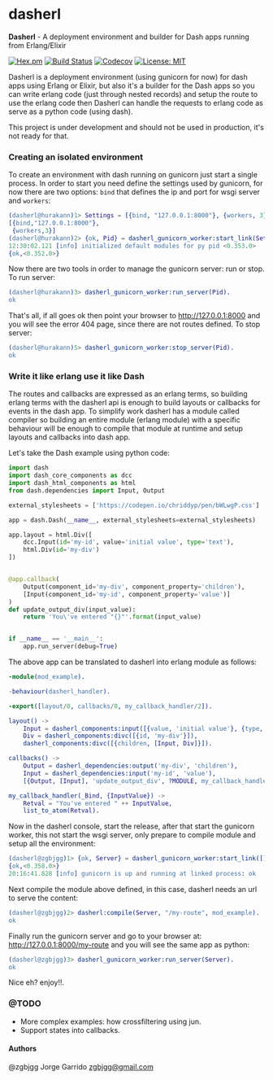 # dasherl

**Dasherl** - A deployment environment and builder for Dash apps running from Erlang/Elixir

[![Hex.pm](https://img.shields.io/hexpm/v/dasherl.svg)](https://hex.pm/packages/dasherl)
[![Build Status](https://travis-ci.org/zgbjgg/dasherl.svg?branch=master)](https://travis-ci.org/zgbjgg/dasherl)
[![Codecov](https://img.shields.io/codecov/c/github/zgbjgg/dasherl.svg)](https://codecov.io/gh/zgbjgg/dasherl)
[![License: MIT](https://img.shields.io/github/license/zgbjgg/dasherl.svg)](https://raw.githubusercontent.com/zgbjgg/dasherl/master/LICENSE)

Dasherl is a deployment environment (using gunicorn for now) for dash apps using Erlang or Elixir, but also it's a builder for the Dash apps so you can write erlang code (just through nested records) and setup the route to use the erlang code then Dasherl can handle the requests to erlang code as serve as a python code (using dash).

This project is under development and should not be used in production, it's not ready for that.

### Creating an isolated environment

To create an environment with dash running on gunicorn just start a single process. In order to start you need define the settings used by gunicorn, for now there are two options: `bind` that defines the ip and port for wsgi server and `workers`:

```erlang
(dasherl@hurakann)1> Settings = [{bind, "127.0.0.1:8000"}, {workers, 3}]
[{bind,"127.0.0.1:8000"},
 {workers,3}]
(dasherl@hurakann)2> {ok, Pid} = dasherl_gunicorn_worker:start_link(Settings).
12:30:02.121 [info] initialized default modules for py pid <0.353.0>
{ok,<0.352.0>}
```

Now there are two tools in order to manage the gunicorn server: run or stop. To run server:

```erlang
(dasherl@hurakann)3> dasherl_gunicorn_worker:run_server(Pid).
ok
```

That's all, if all goes ok then point your browser to http://127.0.0.1:8000 and you will see the error 404 page, since there are not routes defined. To stop server:

```erlang
(dasherl@hurakann)5> dasherl_gunicorn_worker:stop_server(Pid).
ok
```

### Write it like erlang use it like Dash

The routes and callbacks are expressed as an erlang terms, so building erlang terms with the dasherl api is enough to build layouts or callbacks for events in the dash app. To simplify work dasherl has a module called compiler so building an entire module (erlang module) with a specific behaviour will be enough to compile that module at runtime and setup layouts and callbacks into dash app.

Let's take the Dash example using python code:

```python
import dash
import dash_core_components as dcc
import dash_html_components as html
from dash.dependencies import Input, Output

external_stylesheets = ['https://codepen.io/chriddyp/pen/bWLwgP.css']

app = dash.Dash(__name__, external_stylesheets=external_stylesheets)

app.layout = html.Div([
    dcc.Input(id='my-id', value='initial value', type='text'),
    html.Div(id='my-div')
])


@app.callback(
    Output(component_id='my-div', component_property='children'),
    [Input(component_id='my-id', component_property='value')]
)
def update_output_div(input_value):
    return 'You\'ve entered "{}"'.format(input_value)


if __name__ == '__main__':
    app.run_server(debug=True)
```

The above app can be translated to dasherl into erlang module as follows:

```erlang
-module(mod_example).

-behaviour(dasherl_handler).

-export([layout/0, callbacks/0, my_callback_handler/2]).

layout() ->
    Input = dasherl_components:input([{value, 'initial value'}, {type, 'text'}, {id, 'my-id'}]),
    Div = dasherl_components:divc([{id, 'my-div'}]),
    dasherl_components:divc([{children, [Input, Div]}]).

callbacks() ->
    Output = dasherl_dependencies:output('my-div', 'children'),
    Input = dasherl_dependencies:input('my-id', 'value'),
    [{Output, [Input], 'update_output_div', ?MODULE, my_callback_handler}].

my_callback_handler(_Bind, {InputValue}) ->
    Retval = "You've entered " ++ InputValue,
    list_to_atom(Retval).
```

Now in the dasherl console, start the release, after that start the gunicorn worker, this not start the wsgi server, only prepare to compile module and setup all the environment:

```erlang
(dasherl@zgbjgg)1> {ok, Server} = dasherl_gunicorn_worker:start_link([]).
{ok,<0.358.0>}
20:16:41.828 [info] gunicorn is up and running at linked process: ok
```

Next compile the module above defined, in this case, dasherl needs an url to serve the content:

```erlang
(dasherl@zgbjgg)2> dasherl:compile(Server, "/my-route", mod_example).
ok
```

Finally run the gunicorn server and go to your browser at: http://127.0.0.1:8000/my-route and you will see the same app as python:

```erlang
(dasherl@zgbjgg)3> dasherl_gunicorn_worker:run_server(Server).
ok
```

Nice eh? enjoy!!.

### @TODO

* More complex examples: how crossfiltering using jun.
* Support states into callbacks.

#### Authors

@zgbjgg Jorge Garrido <zgbjgg@gmail.com>
